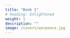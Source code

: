 ```yaml
---
title: "Book 1"
# heading: Enlightened
weight: 1
description: ""
image: /covers/warpeace.jpg
---
```

